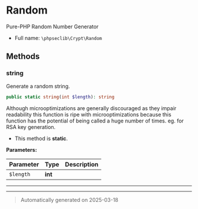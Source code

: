 
# Random

Pure-PHP Random Number Generator



* Full name: `\phpseclib\Crypt\Random`




## Methods


### string

Generate a random string.

```php
public static string(int $length): string
```

Although microoptimizations are generally discouraged as they impair readability this function is ripe with
microoptimizations because this function has the potential of being called a huge number of times.
eg. for RSA key generation.

* This method is **static**.




**Parameters:**

| Parameter | Type | Description |
|-----------|------|-------------|
| `$length` | **int** |  |





***


***
> Automatically generated on 2025-03-18
